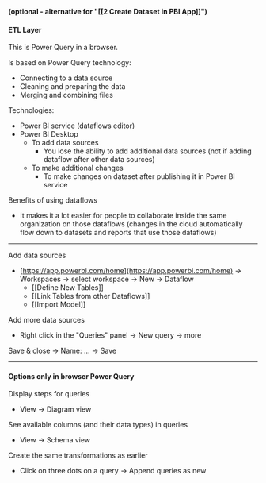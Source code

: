 **(optional - alternative for "[[2 Create Dataset in PBI App]]")**

#### ETL Layer

This is Power Query in a browser.

Is based on Power Query technology:
- Connecting to a data source
- Cleaning and preparing the data
- Merging and combining files

Technologies:
- Power BI service (dataflows editor)
- Power BI Desktop
	- To add data sources
		- You lose the ability to add additional data sources (not if adding dataflow after other data sources)
	- To make additional changes
		- To make changes on dataset after publishing it in Power BI service

Benefits of using dataflows
- It makes it a lot easier for people to collaborate inside the same organization on those dataflows (changes in the cloud automatically flow down to datasets and reports that use those dataflows)

---

Add data sources
- [https://app.powerbi.com/home](https://app.powerbi.com/home) -> Workspaces -> select workspace -> New -> Dataflow
	- [[Define New Tables]]
	- [[Link Tables from other Dataflows]]
	- [[Import Model]]

Add more data sources
- Right click in the "Queries" panel -> New query -> more

Save & close -> Name: ... -> Save

---

#### Options only in browser Power Query

Display steps for queries
- View -> Diagram view

See available columns (and their data types) in queries 
- View -> Schema view

Create the same transformations as earlier
- Click on three dots on a query -> Append queries as new